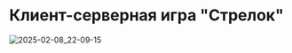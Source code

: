 # Клиент-серверная игра "Стрелок"

![2025-02-08_22-09-15](https://github.com/user-attachments/assets/b691d135-a43a-4765-b118-348de5f099e2)
